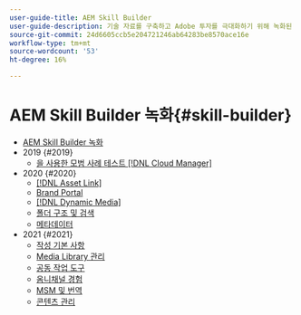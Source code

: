 ```yaml
---
user-guide-title: AEM Skill Builder
user-guide-description: 기술 자료를 구축하고 Adobe 투자를 극대화하기 위해 녹화된 웨비나 시리즈 [!DNL Experience Manager].
source-git-commit: 24d6605ccb5e204721246ab64283be8570ace16e
workflow-type: tm+mt
source-wordcount: '53'
ht-degree: 16%

---
```



# AEM Skill Builder 녹화{#skill-builder}

* [AEM Skill Builder 녹화](overview.md)
* 2019 {#2019}
   * [을 사용한 모범 사례 테스트 [!DNL Cloud Manager]](./2019/cloud-manager-testing.md)
* 2020 {#2020}
   * [[!DNL Asset Link]](./2020/asset-link.md)
   * [Brand Portal](./2020/brand-portal.md)
   * [[!DNL Dynamic Media]](./2020/dynamic-media.md)
   * [폴더 구조 및 검색](./2020/folder-structure-search.md)
   * [메타데이터](./2020/metadata.md)
* 2021 {#2021}
   * [작성 기본 사항](./2021/authoring-fundamentals.md)
   * [Media Library 관리](./2021/media-library-administration.md)
   * [공동 작업 도구](./2021/collaboration-tools.md)
   * [옴니채널 경험](./2021/omnichannel-experiences.md)
   * [MSM 및 번역](./2021/multi-site-management-web-translation.md)
   * [콘텐츠 관리](./2021/traditional-headless-content-management.md)

<!--

Articles must be added to this TOC file in order to render.

Use this list format to specify links to articles and section headings that expand and collapse in the left rail of the user guide.

An article link CANNOT be used as a section heading.
-->
